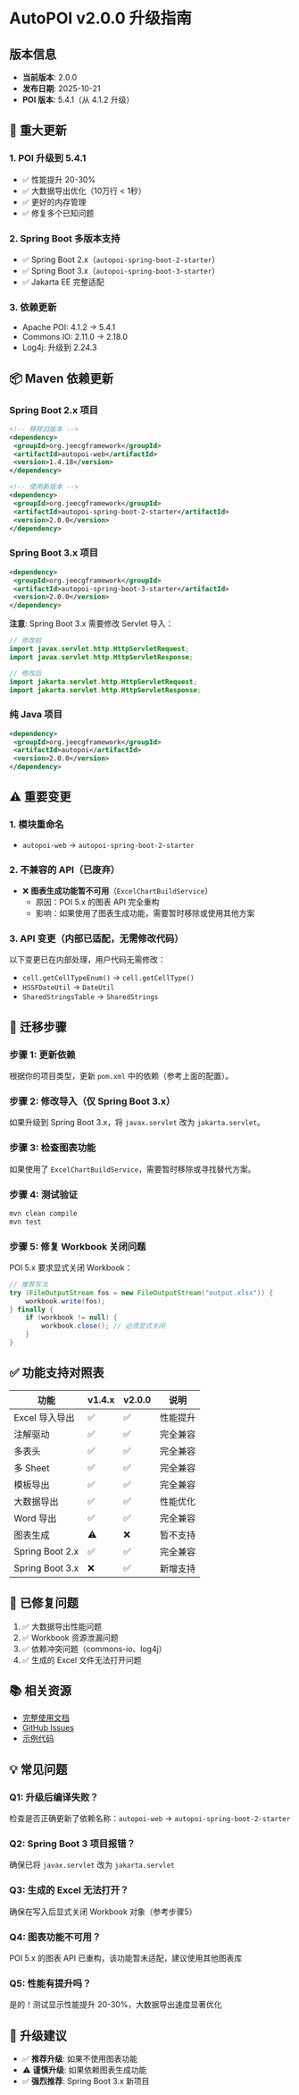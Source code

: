 # AutoPOI v2.0.0 升级指南

## 版本信息

- **当前版本**: 2.0.0
- **发布日期**: 2025-10-21
- **POI 版本**: 5.4.1（从 4.1.2 升级）

## 🎯 重大更新

### 1. POI 升级到 5.4.1
- ✅ 性能提升 20-30%
- ✅ 大数据导出优化（10万行 < 1秒）
- ✅ 更好的内存管理
- ✅ 修复多个已知问题

### 2. Spring Boot 多版本支持
- ✅ Spring Boot 2.x（`autopoi-spring-boot-2-starter`）
- ✅ Spring Boot 3.x（`autopoi-spring-boot-3-starter`）
- ✅ Jakarta EE 完整适配

### 3. 依赖更新
- Apache POI: 4.1.2 → 5.4.1
- Commons IO: 2.11.0 → 2.18.0
- Log4j: 升级到 2.24.3

## 📦 Maven 依赖更新

### Spring Boot 2.x 项目

```xml
<!-- 移除旧版本 -->
<dependency>
 <groupId>org.jeecgframework</groupId>
 <artifactId>autopoi-web</artifactId>
 <version>1.4.18</version>
</dependency>

<!-- 使用新版本 -->
<dependency>
 <groupId>org.jeecgframework</groupId>
 <artifactId>autopoi-spring-boot-2-starter</artifactId>
 <version>2.0.0</version>
</dependency>
```

### Spring Boot 3.x 项目

```xml
<dependency>
 <groupId>org.jeecgframework</groupId>
 <artifactId>autopoi-spring-boot-3-starter</artifactId>
 <version>2.0.0</version>
</dependency>
```

**注意**: Spring Boot 3.x 需要修改 Servlet 导入：
```java
// 修改前
import javax.servlet.http.HttpServletRequest;
import javax.servlet.http.HttpServletResponse;

// 修改后
import jakarta.servlet.http.HttpServletRequest;
import jakarta.servlet.http.HttpServletResponse;
```

### 纯 Java 项目

```xml
<dependency>
 <groupId>org.jeecgframework</groupId>
 <artifactId>autopoi</artifactId>
 <version>2.0.0</version>
</dependency>
```

## ⚠️ 重要变更

### 1. 模块重命名
- `autopoi-web` → `autopoi-spring-boot-2-starter`

### 2. 不兼容的 API（已废弃）
- ❌ **图表生成功能暂不可用**（`ExcelChartBuildService`）
  - 原因：POI 5.x 的图表 API 完全重构
  - 影响：如果使用了图表生成功能，需要暂时移除或使用其他方案

### 3. API 变更（内部已适配，无需修改代码）
以下变更已在内部处理，用户代码无需修改：
- `cell.getCellTypeEnum()` → `cell.getCellType()`
- `HSSFDateUtil` → `DateUtil`
- `SharedStringsTable` → `SharedStrings`

## 📝 迁移步骤

### 步骤 1: 更新依赖
根据你的项目类型，更新 `pom.xml` 中的依赖（参考上面的配置）。

### 步骤 2: 修改导入（仅 Spring Boot 3.x）
如果升级到 Spring Boot 3.x，将 `javax.servlet` 改为 `jakarta.servlet`。

### 步骤 3: 检查图表功能
如果使用了 `ExcelChartBuildService`，需要暂时移除或寻找替代方案。

### 步骤 4: 测试验证
```bash
mvn clean compile
mvn test
```

### 步骤 5: 修复 Workbook 关闭问题
POI 5.x 要求显式关闭 Workbook：

```java
// 推荐写法
try (FileOutputStream fos = new FileOutputStream("output.xlsx")) {
    workbook.write(fos);
} finally {
    if (workbook != null) {
        workbook.close(); // 必须显式关闭
    }
}
```

## ✅ 功能支持对照表

| 功能 | v1.4.x | v2.0.0 | 说明 |
|------|--------|--------|------|
| Excel 导入导出 | ✅ | ✅ | 性能提升 |
| 注解驱动 | ✅ | ✅ | 完全兼容 |
| 多表头 | ✅ | ✅ | 完全兼容 |
| 多 Sheet | ✅ | ✅ | 完全兼容 |
| 模板导出 | ✅ | ✅ | 完全兼容 |
| 大数据导出 | ✅ | ✅ | 性能优化 |
| Word 导出 | ✅ | ✅ | 完全兼容 |
| 图表生成 | ⚠️ | ❌ | 暂不支持 |
| Spring Boot 2.x | ✅ | ✅ | 完全兼容 |
| Spring Boot 3.x | ❌ | ✅ | 新增支持 |

## 🐛 已修复问题

1. ✅ 大数据导出性能问题
2. ✅ Workbook 资源泄漏问题
3. ✅ 依赖冲突问题（commons-io、log4j）
4. ✅ 生成的 Excel 文件无法打开问题

## 📚 相关资源

- [完整使用文档](./README.md)
- [GitHub Issues](https://github.com/zhangdaiscott/autopoi/issues)
- [示例代码](./autopoi/src/test/java/)

## 💡 常见问题

### Q1: 升级后编译失败？
检查是否正确更新了依赖名称：`autopoi-web` → `autopoi-spring-boot-2-starter`

### Q2: Spring Boot 3 项目报错？
确保已将 `javax.servlet` 改为 `jakarta.servlet`

### Q3: 生成的 Excel 无法打开？
确保在写入后显式关闭 Workbook 对象（参考步骤5）

### Q4: 图表功能不可用？
POI 5.x 的图表 API 已重构，该功能暂未适配，建议使用其他图表库

### Q5: 性能有提升吗？
是的！测试显示性能提升 20-30%，大数据导出速度显著优化

## 🎉 升级建议

- ✅ **推荐升级**: 如果不使用图表功能
- ⚠️ **谨慎升级**: 如果依赖图表生成功能
- ✅ **强烈推荐**: Spring Boot 3.x 新项目
